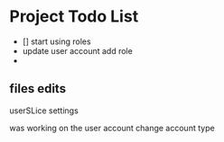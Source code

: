 # Project Todo List

- [] start using roles
- update user account add role
- 

## files edits
userSLice
settings

was working on the user account change account type


